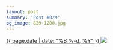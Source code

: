 ```yaml
---
layout: post
summary: 'Post #829'
og_image: 829-1280.jpg
---
```


<p>
 <time>
  <a href="/829">
   {{ page.date | date: "%B %-d, %Y" }}
  </a>
 </time>
 <a href="/829">
  <img data-taken="5/26/2019" sizes="(min-width: 700px) 50vw, calc(100vw - 2rem)" src="{{ site.assets_url }}/829-640.jpg" srcset="{{ site.assets_url }}/829-320.jpg 320w, {{ site.assets_url }}/829-640.jpg 640w, {{ site.assets_url }}/829-960.jpg 960w, {{ site.assets_url }}/829-1280.jpg 1280w"/>
 </a>
</p>
